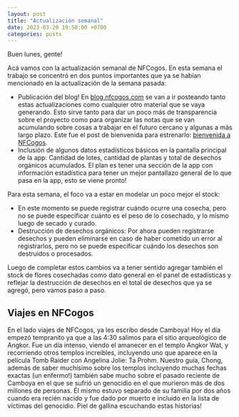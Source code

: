 ```yaml
---
layout: post
title: "Actualización semanal"
date: 2023-03-20 19:50:00 +0700
categories: posts
---
```


Buen lunes, gente!

Acá vamos con la actualización semanal de NFCogos. En esta semana el trabajo se concentró en dos puntos importantes que ya se habían mencionado en la actualización de la semana pasada:

- Publicación del blog! En [blog.nfcogos.com](blog.nfcogos.com) se van a ir posteando tanto estas actualizaciones como cualquier otro material que se vaya generando. Esto sirve tanto para dar un poco más de transparencia sobre el proyecto como para organizar las notas que se van acumulando sobre cosas a trabajar en el futuro cercano y algunas a más largo plazo. Este fue el post de bienvenida para estrenarlo: [bienvenida a NFCogos](https://blog.nfcogos.com/posts/2023/03/17/welcome-to-nfcogos.html).
- Inclusión de algunos datos estadísticos básicos en la pantalla principal de la app: Cantidad de lotes, cantidad de plantas y total de desechos orgánicos acumulados. El plan es tener una sección de la app con información estadística para tener un mejor pantallazo general de lo que pasa en la app, esto se viene pronto!

Para esta semana, el foco va a estar en modelar un poco mejor el stock:

- En este momento se puede registrar cuándo ocurre una cosecha, pero no se puede especificar cuánto es el peso de lo cosechado, y lo mismo luego de secado y curado.
- Destrucción de desechos orgánicos: Por ahora pueden registrarse desechos y pueden eliminarse en caso de haber cometido un error al registrarlos, pero no se puede especificar cuándo los desechos son destruidos o procesados.

Luego de completar estos cambios va a tener sentido agregar también el stock de flores cosechadas como dato general en el panel de estadísticas y reflejar la destrucción de desechos en el total de desechos que ya se agregó, pero vamos paso a paso.

## Viajes en NFCogos

En el lado viajes de NFCogos, ya les escribo desde Camboya! Hoy el día empezó tempranito ya que a las 4:30 salimos para el sitio arqueológico de Angkor. Fue un día intenso, viendo el amanecer en el templo Angkor Wat, y recorriendo otros templos increibles, incluyendo uno que aparece en la película Tomb Raider con Angelina Jolie: Ta Prohm. Nuestro guía, Chong, además de saber muchísimo sobre los templos incluyendo muchas fechas exactas (un enfermo!) también sabe mucho sobre el pasado reciente de Camboya en el que se sufrió un genocidio en el que murieron más de dos millones de personas. Él mismo estuvo separado de su familia por dos años cuando era recién nacido y fue dado por muerto e incluido en la lista de víctimas del genocidio. Piel de gallina escuchando estas historias!
